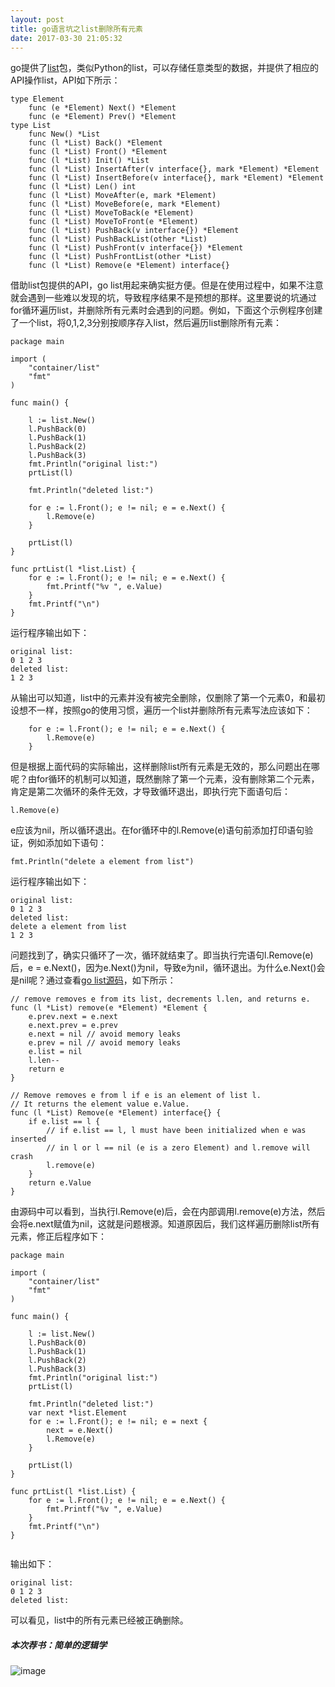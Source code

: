 ```yaml
---
layout: post
title: go语言坑之list删除所有元素
date: 2017-03-30 21:05:32
---
```


go提供了[list](https://golang.org/pkg/container/list/)包，类似Python的list，可以存储任意类型的数据，并提供了相应的API操作list，API如下所示：

```
type Element
    func (e *Element) Next() *Element
    func (e *Element) Prev() *Element
type List
    func New() *List
    func (l *List) Back() *Element
    func (l *List) Front() *Element
    func (l *List) Init() *List
    func (l *List) InsertAfter(v interface{}, mark *Element) *Element
    func (l *List) InsertBefore(v interface{}, mark *Element) *Element
    func (l *List) Len() int
    func (l *List) MoveAfter(e, mark *Element)
    func (l *List) MoveBefore(e, mark *Element)
    func (l *List) MoveToBack(e *Element)
    func (l *List) MoveToFront(e *Element)
    func (l *List) PushBack(v interface{}) *Element
    func (l *List) PushBackList(other *List)
    func (l *List) PushFront(v interface{}) *Element
    func (l *List) PushFrontList(other *List)
    func (l *List) Remove(e *Element) interface{}
```

借助list包提供的API，go list用起来确实挺方便。但是在使用过程中，如果不注意就会遇到一些难以发现的坑，导致程序结果不是预想的那样。这里要说的坑通过for循环遍历list，并删除所有元素时会遇到的问题。例如，下面这个示例程序创建了一个list，将0,1,2,3分别按顺序存入list，然后遍历list删除所有元素：

```
package main

import (
    "container/list"
    "fmt"
)

func main() {

    l := list.New()
    l.PushBack(0)
    l.PushBack(1)
    l.PushBack(2)
    l.PushBack(3)
    fmt.Println("original list:")
    prtList(l)

    fmt.Println("deleted list:")

    for e := l.Front(); e != nil; e = e.Next() {
        l.Remove(e)
    }

    prtList(l)
}

func prtList(l *list.List) {
    for e := l.Front(); e != nil; e = e.Next() {
        fmt.Printf("%v ", e.Value)
    }
    fmt.Printf("\n")
}

```

运行程序输出如下：

```
original list:
0 1 2 3 
deleted list:
1 2 3 
```

从输出可以知道，list中的元素并没有被完全删除，仅删除了第一个元素0，和最初设想不一样，按照go的使用习惯，遍历一个list并删除所有元素写法应该如下：

```
    for e := l.Front(); e != nil; e = e.Next() {
        l.Remove(e)
    }
```

但是根据上面代码的实际输出，这样删除list所有元素是无效的，那么问题出在哪呢？由for循环的机制可以知道，既然删除了第一个元素，没有删除第二个元素，肯定是第二次循环的条件无效，才导致循环退出，即执行完下面语句后：

```
l.Remove(e)
```

e应该为nil，所以循环退出。在for循环中的l.Remove(e)语句前添加打印语句验证，例如添加如下语句：

```
fmt.Println("delete a element from list")
```

运行程序输出如下：

```
original list:
0 1 2 3 
deleted list:
delete a element from list
1 2 3 
```

问题找到了，确实只循环了一次，循环就结束了。即当执行完语句l.Remove(e)后，e = e.Next()，因为e.Next()为nil，导致e为nil，循环退出。为什么e.Next()会是nil呢？通过查看[go list源码](https://golang.org/src/container/list/list.go?s=2989:3034#L111)，如下所示：

```
// remove removes e from its list, decrements l.len, and returns e.
func (l *List) remove(e *Element) *Element {
    e.prev.next = e.next
    e.next.prev = e.prev
    e.next = nil // avoid memory leaks
    e.prev = nil // avoid memory leaks
    e.list = nil
    l.len--
    return e
}

// Remove removes e from l if e is an element of list l.
// It returns the element value e.Value.
func (l *List) Remove(e *Element) interface{} {
    if e.list == l {
        // if e.list == l, l must have been initialized when e was inserted
        // in l or l == nil (e is a zero Element) and l.remove will crash
        l.remove(e)
    }
    return e.Value
}
```

由源码中可以看到，当执行l.Remove(e)后，会在内部调用l.remove(e)方法，然后会将e.next赋值为nil，这就是问题根源。知道原因后，我们这样遍历删除list所有元素，修正后程序如下：

```
package main

import (
    "container/list"
    "fmt"
)

func main() {

    l := list.New()
    l.PushBack(0)
    l.PushBack(1)
    l.PushBack(2)
    l.PushBack(3)
    fmt.Println("original list:")
    prtList(l)

    fmt.Println("deleted list:")
    var next *list.Element
    for e := l.Front(); e != nil; e = next {
        next = e.Next()
        l.Remove(e)
    }

    prtList(l)
}

func prtList(l *list.List) {
    for e := l.Front(); e != nil; e = e.Next() {
        fmt.Printf("%v ", e.Value)
    }
    fmt.Printf("\n")
}


```

输出如下：

```
original list:
0 1 2 3 
deleted list:

```

可以看见，list中的所有元素已经被正确删除。


##### 本次荐书：简单的逻辑学

![image](https://img11.360buyimg.com/n7/g13/M00/02/0C/rBEhVFHH3pQIAAAAAAKTTiqtzRgAAAdwQPlQ0wAApNm358.jpg)

